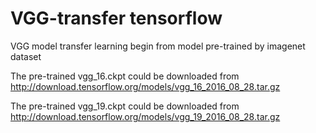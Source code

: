 # VGG-transfer tensorflow

VGG model transfer learning begin from model pre-trained by imagenet dataset

The pre-trained vgg_16.ckpt could be downloaded from http://download.tensorflow.org/models/vgg_16_2016_08_28.tar.gz

The pre-trained vgg_19.ckpt could be downloaded from http://download.tensorflow.org/models/vgg_19_2016_08_28.tar.gz

